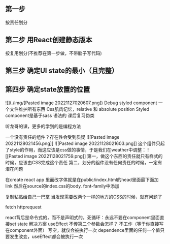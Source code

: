 ## 第一步
按责任划分
## 第二步 用React创建静态版本
按复用划分(不推荐在第一步做，不带脑子写代码)
## 第三步 确定UI state的最小（且完整）

## 第四步 确定state放置的位置


![](./img/[Pasted image 20221127020607.png])
Debug
styled component 一个文件维护所有东西
Css肌肉记忆，relative 和 absolute position
Styled component是基于sass 语法的
课后复习伪类

听龙哥的课，更多的学到的是编程方法

一个没有责任的组件？存在性会受到质疑
![[Pasted image 20221128021456.png]]
![[Pasted image 20221128021603.png]]
这个组件只起了style的作用，而这应该是css做的事情，于是我们在weather中调整：
![[Pasted image 20221128021759.png]]
第一，做这个东西的责任就只有样式的时候，应该由CSS完成这个责任
第二，划分的组件没有任何责任的时候，一定有潜在问题

在create react app 里面改字体就是在public/index.html的head里面最下面加link
然后在source的index.css的body. font-family中添加

复制粘贴给自己一巴掌
当发现需要改两个一样的地方的CSS的时候，就有问题了

fetch
httprequest

react背后是命令式的，而不是声明式的。死循环：永远不要在component里面直接set state
解决方案 useEffect 不传第二个参数会怎样？ 不工作（等于你直接写在component外面）
写空，就仅会被执行一次
dependence里面的任何一个值只要发生改变，useEffect都会被执行一次

